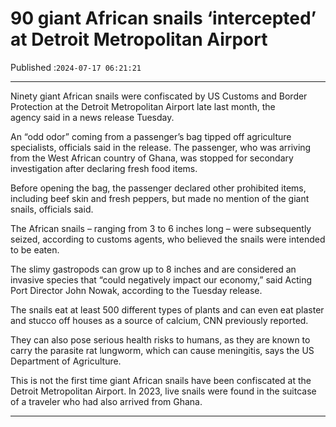 # 90 giant African snails ‘intercepted’ at Detroit Metropolitan Airport

Published :`2024-07-17 06:21:21`

---

Ninety giant African snails were confiscated by US Customs and Border Protection at the Detroit Metropolitan Airport late last month, the agency said in a news release Tuesday.

An “odd odor” coming from a passenger’s bag tipped off agriculture specialists, officials said in the release. The passenger, who was arriving from the West African country of Ghana, was stopped for secondary investigation after declaring fresh food items.

Before opening the bag, the passenger declared other prohibited items, including beef skin and fresh peppers, but made no mention of the giant snails, officials said.

The African snails – ranging from 3 to 6 inches long – were subsequently seized, according to customs agents, who believed the snails were intended to be eaten.

The slimy gastropods can grow up to 8 inches and are considered an invasive species that “could negatively impact our economy,” said Acting Port Director John Nowak, according to the Tuesday release.

The snails eat at least 500 different types of plants and can even eat plaster and stucco off houses as a source of calcium, CNN previously reported.

They can also pose serious health risks to humans, as they are known to carry the parasite rat lungworm, which can cause meningitis, says the US Department of Agriculture.

This is not the first time giant African snails have been confiscated at the Detroit Metropolitan Airport. In 2023, live snails were found in the suitcase of a traveler who had also arrived from Ghana.

---

